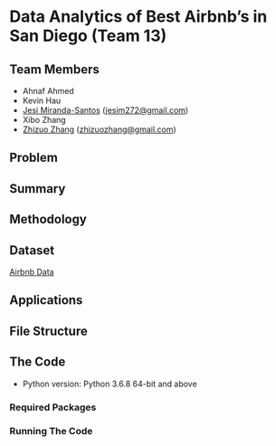 # Data Analytics of Best Airbnb’s in San Diego (Team 13)

## Team Members 
* Ahnaf Ahmed 
* Kevin Hau 
* [Jesi Miranda-Santos](https://github.com/jesim272) (jesim272@gmail.com)
* Xibo Zhang
* [Zhizuo Zhang](https://github.com/MachineryZ "Zhizuo Zhang") (zhizuozhang@gmail.com)

## Problem 

## Summary 

## Methodology

## Dataset 
[Airbnb Data](http://insideairbnb.com/get-the-data.html "Airbnb Data")

## Applications

## File Structure

## The Code
* Python version: Python 3.6.8 64-bit and above
### Required Packages

### Running The Code


 
